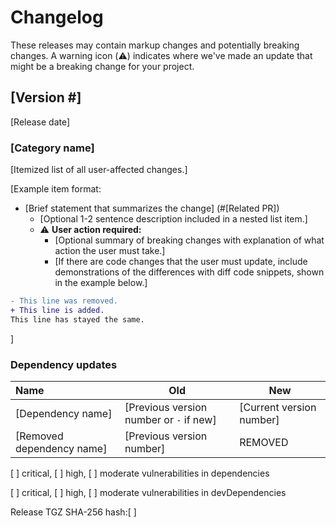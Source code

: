 # Changelog
These releases may contain markup changes and potentially breaking changes.
A warning icon (:warning:) indicates where we've made an update that might be a breaking change for your project.

## [Version #]
<!--
Every release should have an entry.
Releases should be listed in reverse chronological order, with the newest release listed first.
-->

[Release date]
<!--
Include the date the version was released.
The date should be in the following format: January 1, 2000. -->

### [Category name]
<!-- Categorize items into the following section headings.
Include only the sections that apply to this release.
Sections should be presented in alphabetical order by section heading.
If it isn't clear how to categorize an item, put it inside the `General` section.
### General
### Accessibility
### Performance
### Visual
-->

[Itemized list of all user-affected changes.]

[Example item format:

- [Brief statement that summarizes the change] (#[Related PR])
  - [Optional 1-2 sentence description included in a nested list item.]
  - ⚠️ **User action required:** <!-- Include this section and header if this change requires user action -->
      - [Optional summary of breaking changes with explanation of what action the user must take.]
      - [If there are code changes that the user must update, include demonstrations of the differences with diff code snippets, shown in the example below.]

```diff
- This line was removed.
+ This line is added.
This line has stayed the same.
```
]
<!--
Whenever possible, change items should:
- Include a brief description of the update that focuses on user benefit
- Use a consistent set of verbs to begin each statement
  Examples: "Fixed", "Added", "Improved", "Optimized", "Updated" at the start of the summary helps indicate change type
- Use plain language and be human-readable
- Make content scannable by keeping lines short
- Include a link to the related PR
- Be categorized under the appropriate section headings
- Include instructions for required user action
-->

### Dependency updates

| Name              | Old                                     | New                      |
| :---------------- | --------------------------------------- | ------------------------ |
| [Dependency name] | [Previous version number or `-` if new] | [Current version number] |
| [Removed dependency name] | [Previous version number] | REMOVED |
<!--
Share any dependency updates using the provided table structure.
If no updates, write `_No dependency updates_`
-->

[ ] critical, [ ] high, [ ] moderate vulnerabilities in dependencies
<!--
If no vulnerabilities, write `0 vulnerabilities in dependencies`
-->

[ ] critical, [ ] high, [ ] moderate vulnerabilities in devDependencies
<!--
If no vulnerabilities, write `0 vulnerabilities in devDependencies`
-->

Release TGZ SHA-256 hash:[ ]
